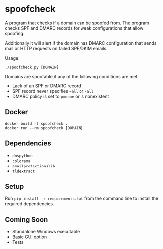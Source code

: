 # spoofcheck

A program that checks if a domain can be spoofed from. The program checks SPF and DMARC records for weak configurations that allow spoofing. 

Additionally it will alert if the domain has DMARC configuration that sends mail or HTTP requests on failed SPF/DKIM emails.

Usage:

	./spoofcheck.py [DOMAIN]

Domains are spoofable if any of the following conditions are met:
- Lack of an SPF or DMARC record
- SPF record never specifies `~all` or `-all`
- DMARC policy is set to `p=none` or is nonexistent

## Docker

	docker build -t spoofcheck .
	docker run --rm spoofcheck [DOMAIN]

## Dependencies
- `dnspython`
- `colorama`
- `emailprotectionslib`
- `tldextract`

## Setup

Run `pip install -r requirements.txt` from the command line to install the required dependencies.

## Coming Soon
- Standalone Windows executable
- Basic GUI option
- Tests